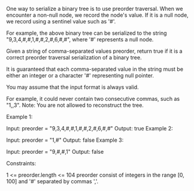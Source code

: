One way to serialize a binary tree is to use preorder traversal. When we encounter a non-null node, we record the node's value. If it is a null node, we record using a sentinel value such as '#'.


For example, the above binary tree can be serialized to the string "9,3,4,#,#,1,#,#,2,#,6,#,#", where '#' represents a null node.

Given a string of comma-separated values preorder, return true if it is a correct preorder traversal serialization of a binary tree.

It is guaranteed that each comma-separated value in the string must be either an integer or a character '#' representing null pointer.

You may assume that the input format is always valid.

For example, it could never contain two consecutive commas, such as "1,,3".
Note: You are not allowed to reconstruct the tree.

 

Example 1:

Input: preorder = "9,3,4,#,#,1,#,#,2,#,6,#,#"
Output: true
Example 2:

Input: preorder = "1,#"
Output: false
Example 3:

Input: preorder = "9,#,#,1"
Output: false
 

Constraints:

1 <= preorder.length <= 104
preorder consist of integers in the range [0, 100] and '#' separated by commas ','.
